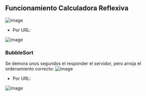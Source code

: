 ## Funcionamiento Calculadora Reflexiva

![image](https://github.com/user-attachments/assets/e3f7b9c5-7ae7-4fe7-85c9-d2284bd3cfe8)

* Por URL:

![image](https://github.com/user-attachments/assets/1a2c9eab-186e-4d18-9c00-653f8c2984bd)


### BubbleSort
Se demora unos segundos el responder el servidor, pero arroja el ordenamiento correcto:
![image](https://github.com/user-attachments/assets/9c713e4f-2266-4312-8568-4fb80959dedb)

* Por URL:
  
![image](https://github.com/user-attachments/assets/cb73181c-1318-4645-b958-dc48efaccc01)
